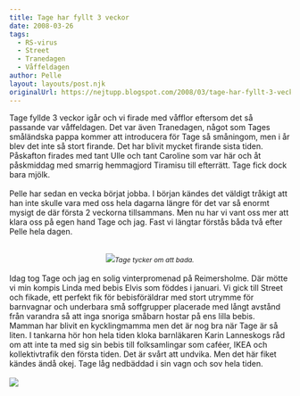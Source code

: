 ```yaml
---
title: Tage har fyllt 3 veckor
date: 2008-03-26
tags: 
  - RS-virus
  - Street
  - Tranedagen
  - Våffeldagen	
author: Pelle
layout: layouts/post.njk
originalUrl: https://nejtupp.blogspot.com/2008/03/tage-har-fyllt-3-veckor.html
---
```


Tage fyllde 3 veckor igår och vi firade med våfflor eftersom det så passande var våffeldagen. Det var även Tranedagen, något som Tages småländska pappa kommer att introducera för Tage så småningom, men i år blev det inte så stort firande. Det har blivit mycket firande sista tiden. Påskafton firades med tant Ulle och tant Caroline som var här och åt påskmiddag med smarrig hemmagjord Tiramisu till efterrätt. Tage fick dock bara mjölk.<br><br>Pelle har sedan en vecka börjat jobba. I början kändes det väldigt tråkigt att han inte skulle vara med oss hela dagarna längre för det var så enormt mysigt de där första 2 veckorna tillsammans. Men nu har vi vant oss mer att klara oss på egen hand Tage och jag. Fast vi längtar förstås båda två efter Pelle hela dagen.<br><br><div style="text-align: center;"><img src="../../../../img/_MG_0834_1024pix.jpg"><span style="font-size:85%;"><span style="font-style: italic;">Tage tycker om att bada.</span></span><br></div><br>Idag tog Tage och jag en solig vinterpromenad på Reimersholme. Där mötte vi min kompis Linda med bebis Elvis som föddes i januari. Vi gick till Street och fikade, ett perfekt fik för bebisföräldrar med stort utrymme för barnvagnar och underbara små soffgrupper placerade med långt avstånd från varandra så att inga snoriga småbarn hostar på ens lilla bebis. Mamman har blivit en kycklingmamma men det är nog bra när Tage är så liten. I tankarna hör hon hela tiden kloka barnläkaren Karin Lanneskogs råd om att inte ta med sig sin bebis till folksamlingar som caféer, IKEA och kollektivtrafik den första tiden. Det är svårt att undvika. Men det här fiket kändes ändå okej. Tage låg nedbäddad i sin vagn och sov hela tiden.<br><br><img src="../../../../img/_MG_0817_1024pix.jpg">
<!-- no comments on this post -->